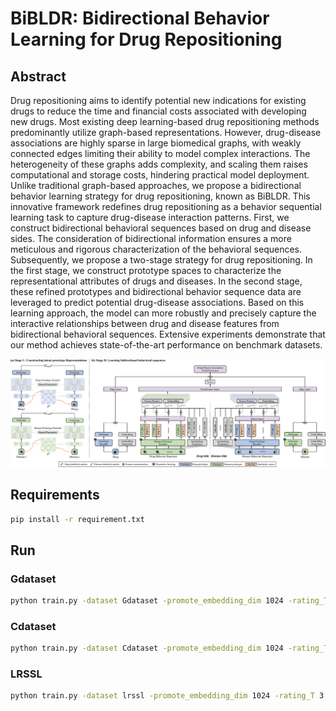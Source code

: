# BiBLDR: Bidirectional Behavior Learning for  Drug Repositioning
## Abstract
Drug repositioning aims to identify potential new indications for existing drugs to reduce the time and financial costs associated with developing new drugs. Most existing deep learning-based drug repositioning methods predominantly utilize graph-based representations. However, drug-disease associations are highly sparse in large biomedical graphs, with weakly connected edges limiting their ability to model complex interactions. The heterogeneity of these graphs adds complexity, and scaling them raises computational and storage costs, hindering practical model deployment. Unlike traditional graph-based approaches, we propose a bidirectional behavior learning strategy for drug repositioning, known as BiBLDR. This innovative framework redefines drug repositioning as a behavior sequential learning task to capture drug-disease interaction patterns. First, we construct bidirectional behavioral sequences based on drug and disease sides. The consideration of bidirectional information ensures a more meticulous and rigorous characterization of the behavioral sequences. Subsequently, we propose a two-stage strategy for drug repositioning. In the first stage, we construct prototype spaces to characterize the representational attributes of drugs and diseases. In the second stage, these refined prototypes and bidirectional behavior sequence data are leveraged to predict potential drug-disease associations. Based on this learning approach, the model can more robustly and precisely capture the interactive relationships between drug and disease features from bidirectional behavioral sequences. Extensive experiments demonstrate that our method achieves state-of-the-art performance on benchmark datasets.

![The proposed BiBLDR framework. (a) Utilize similarity data to construct prototype spaces for drugs and diseases separately. (b) Utilize prototypes and bidirectional behavioral sequence information to predict drug-disease associations.](main.png)
## Requirements
```bash
pip install -r requirement.txt
```
## Run
### Gdataset
```bash
python train.py -dataset Gdataset -promote_embedding_dim 1024 -rating_T 2
```
### Cdataset
```bash
python train.py -dataset Cdataset -promote_embedding_dim 1024 -rating_T 2
```
### LRSSL
```bash
python train.py -dataset lrssl -promote_embedding_dim 1024 -rating_T 3
```
